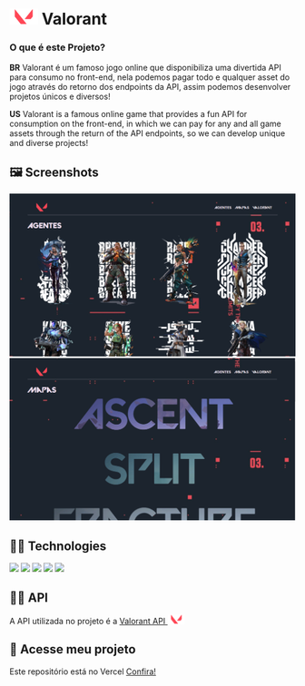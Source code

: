 <h1 align="left"><img src="./src/assets/valorant-logo.png" width="50px"/> Valorant</h1>
<h3>O que é este Projeto?</h3>
<p>
  <strong>BR</strong> Valorant é um famoso jogo online que disponibiliza uma divertida API para consumo no front-end, nela podemos pagar todo e qualquer asset do jogo através do retorno dos endpoints da API, assim podemos desenvolver projetos únicos e diversos!
</p>
<p>
  <strong>US</strong> Valorant is a famous online game that provides a fun API for consumption on the front-end, in which we can pay for any and all game assets through the return of the API endpoints, so we can develop unique and diverse projects!
</p>
<h2 align="left">🖼️ Screenshots</h1>
<img src="./src/assets/main.PNG" />
<img src="./src/assets/maps.PNG" />
<h2 align="left">👨‍💻 Technologies</h1>
<p align="left">
  <img src="https://img.shields.io/badge/HTML5-E34F26?style=for-the-badge&logo=html5&logoColor=white"/>
  <img src="https://img.shields.io/badge/CSS3-1572B6?style=for-the-badge&logo=css3&logoColor=white"/>
  <img src="https://img.shields.io/badge/javascript%20-%23323330.svg?&style=for-the-badge&logo=javascript&logoColor=%23F7DF1E"/>
  <img src="https://img.shields.io/badge/react-%2335495e.svg?&style=for-the-badge&logo=react&logoColor=%2361DAFB"/>
  <img src="https://img.shields.io/badge/React_Router-CA4245?style=for-the-badge&logo=react-router&logoColor=white"/>
</p>
<h2 align="left">👨‍🔧 API</h1>
<p>A API utilizada no projeto é a <a href="https://valorant-api.com">Valorant API <img src="./src/assets/valorant-logo.png" width="30px"/></a></p>
<h2>🔗 Acesse meu projeto</h2>
<p>Este repositório está no Vercel <a href="https://valorant-three.vercel.app">Confira!</a></p>
